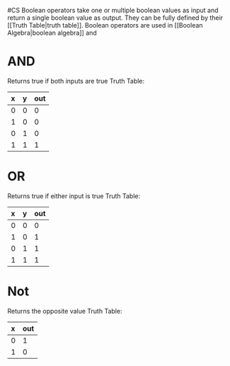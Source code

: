 #CS
Boolean operators take one or multiple boolean values as input and return a single boolean value as output. They can be fully defined by their [[Truth Table|truth table]]. Boolean operators are used in [[Boolean Algebra|boolean algebra]] and
# AND    
Returns true if both inputs are true
Truth Table:

|   x   |   y   |   out   |
|:------|:------|:--------|
|    0  |   0   |     0   |
|   1   |   0   |     0   |
|   0   |   1   |     0   |
|   1   |   1   |     1   |  
# OR    
Returns true if either input is true
Truth Table:

| x | y | out |
|:--|:--|:----|
| 0 | 0 |   0 |
| 1 | 0 |   1 |
| 0 | 1 |   1 |
| 1 | 1 |   1 |  
# Not
Returns the opposite value
Truth Table:

| x | out |
|:--|:----|
| 0 |   1 |
| 1 |   0 |  
